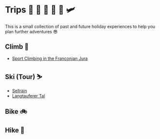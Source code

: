 # Trips 🚀 🚡 🚄 🚜 🚙 🛩

This is a small collection of past and future holiday experiences to help you plan further adventures 😎

## Climb 🧗

- [Sport Climbing in the Franconian Jura](trips/2024_05_01_frankenjura.md)

## Ski (Tour) ⛷

- [Sellrain](trips/2024_03_02_sellrain.md)
- [Langtauferer Tal](trips/2024_03_23_langtauferer_tal.md)

## Bike 🚲

## Hike 🥾

